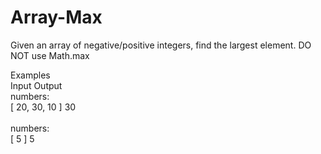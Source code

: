 # Array-Max
Given an array of negative/positive integers, find the largest element. DO NOT use Math.max

Examples<br/>
Input	Output<br/>
numbers:<br/>
[ 20, 30, 10 ]	30<br/>
<br/>
numbers:<br/>
[ 5 ]	5<br/>
